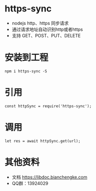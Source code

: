 # https-sync
- nodejs http、https 同步请求
- 通过请求地址自动识别http或者https
- 支持 GET、POST、PUT、DELETE

# 安装到工程
```
npm i https-sync -S
```

# 引用
```
const httpSync = require('https-sync');
```

# 调用
```
let res = await httpSync.get(url);
```

# 其他资料
- 文档 https://libdoc.bianchengke.com
- QQ群：13924029
